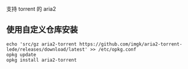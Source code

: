 
支持 torrent 的 aria2

## 使用自定义仓库安装

```
echo 'src/gz aria2-torrent https://github.com/imgk/aria2-torrent-lede/releases/download/latest' >> /etc/opkg.conf
opkg update
opkg install aria2-torrent
```
